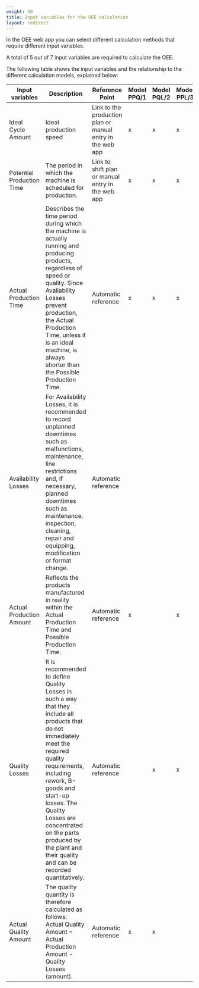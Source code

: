 ```yaml
---
weight: 50
title: Input variables for the OEE calculation
layout: redirect
---
```


In the OEE web app you can select different calculation methods that require different input variables.

A total of 5 out of 7 input variables are required to calculate the OEE.

The following table shows the input variables and the relationship to the different calculation models, explained below:

<table class="ce-table">
<thead>
<colgroup>
<col width="15%">
<col width="35%">
<col width="20%">
<col width="5%">
<col width="5%">
<col width="5%">
<col width="5%">
<col width="5%">
<col width="5%">
</colgroup>
<tr>
<th>
Input variables
</th>
<th>
Description
</th>
<th>
Reference Point
</th>
<th>
Model PPQ/1
</th>
<th>
Model PQL/2
</th>
<th>
Model PPL/3
</th>
<th>
Model LPQ/4
</th>
<th>
Model LQL/5
</th>
<th>
Model LPL/6
</th>
</tr>
</thead>
<tbody>
<tr>
<td>
Ideal Cycle Amount
</td>
<td>
Ideal production speed
</td>
<td>
Link to the production plan or manual entry in the web app
</td>
<td>
x
</td>
<td>
x
</td>
<td>
x
</td>
<td>
x
</td>
<td>
x
</td>
<td>
x
</td>
</tr>
<tr>
<td>
Potential Production Time
</td>
<td>
The period in which the machine is scheduled for production.
</td>
<td>
Link to shift plan or manual entry in the web app
</td>
<td>
x
</td>
<td>
x
</td>
<td>
x
</td>
<td>
x
</td>
<td>
x
</td>
<td>
x
</td>
</tr>
<tr>
<td>
Actual Production Time
</td>
<td>
Describes the time period during which the machine is actually running and producing products, regardless of speed or quality. Since Availability Losses prevent production, the Actual Production Time, unless it is an ideal machine, is always shorter than the Possible Production Time.
</td>
<td>
Automatic reference
</td>
<td>
x
</td>
<td>
x
</td>
<td>
x
</td>
<td>
</td>
<td>
</td>
<td>
</td>
</tr>
<tr>
<td>
Availability Losses
</td>
<td>
For Availability Losses, it is recommended to record unplanned downtimes such as malfunctions, maintenance, line restrictions and, if necessary, planned downtimes such as maintenance, inspection, cleaning, repair and equipping, modification or format change.
</td>
<td>
Automatic reference
</td>
<td>
</td>
<td>
</td>
<td>
</td>
<td>
x
</td>
<td>
x
</td>
<td>
x
</td>
</tr>
<tr>
<td>
Actual Production Amount
</td>
<td>
Reflects the products manufactured in reality within the Actual Production Time and Possible Production Time.
</td>
<td>
Automatic reference
</td>
<td>
x
</td>
<td>
</td>
<td>
x
</td>
<td>
x
</td>
<td>
</td>
<td>
x
</td>
</tr>
<tr>
<td>
Quality Losses
</td>
<td>
It is recommended to define Quality Losses in such a way that they include all products that do not immediately meet the required quality requirements, including rework, B-goods and start-up losses. The Quality Losses are concentrated on the parts produced by the plant and their quality and can be recorded quantitatively.
</td>
<td>
Automatic reference
</td>
<td>
</td>
<td>
x
</td>
<td>
x
</td>
<td>
</td>
<td>
x
</td>
<td>
x
</td>
</tr>
<tr>
<td>
Actual Quality Amount
</td>
<td>
The quality quantity is therefore calculated as follows: Actual Quality Amount = Actual Production Amount - Quality Losses (amount).
</td>
<td>
Automatic reference
</td>
<td>
x
</td>
<td>
x
</td>
<td>
</td>
<td>
x
</td>
<td>
x
</td>
<td>
</td>
</tr>
</tbody>
</table>
